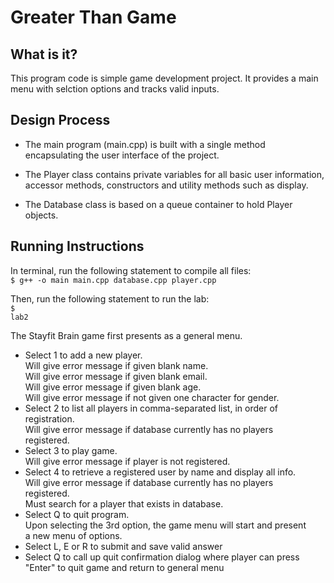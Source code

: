 Greater Than Game
=================

What is it?
-----------

This program code is simple game development project. It provides
a main menu with selction options and tracks valid inputs.


Design Process
--------------

* The main program (main.cpp) is built with a single method 
  encapsulating the user interface of the project. 

* The Player class contains private variables for all basic user 
  information, accessor methods, constructors and utility methods such 
  as display. 

* The Database class is based on a queue container to hold Player objects.


Running Instructions
--------------------
  
In terminal, run the following statement to compile all files:<br />
<code>$ g++ -o main main.cpp database.cpp player.cpp</code>

Then, run the following statement to run the lab:<br />
<code>$ lab2</code>
  
The Stayfit Brain game first presents as a general menu.
* Select 1 to add a new player.<br />
    Will give error message if given blank name.<br />
    Will give error message if given blank email.<br />
    Will give error message if given blank age.<br />
    Will give error message if not given one character for gender.<br />
* Select 2 to list all players in comma-separated list, in order of registration.<br />
    Will give error message if database currently has no players <br />
    registered.<br />
* Select 3 to play game.<br />
    Will give error message if player is not registered.<br />
* Select 4 to retrieve a registered user by name and display all info.<br />
    Will give error message if database currently has no players <br />
    registered.<br />
    Must search for a player that exists in database.<br />
* Select Q to quit program.<br />
   Upon selecting the 3rd option, the game menu will start and present<br />
   a new menu of options.<br />
* Select L, E or R to submit and save valid answer<br />
* Select Q to call up quit confirmation dialog where player can press<br />
   "Enter" to quit game and return to general menu<br />
